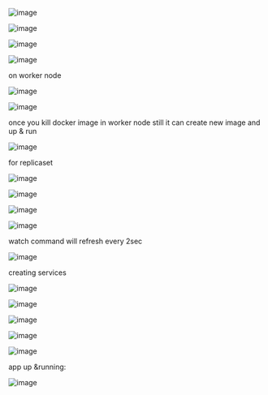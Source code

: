 ![image](https://user-images.githubusercontent.com/85178565/234392141-b72f794b-a101-4804-9523-46812e7f68e6.png)


![image](https://user-images.githubusercontent.com/85178565/234392416-bf1e33b5-bff9-45cc-a5f9-568aa8bb9d2f.png)


![image](https://user-images.githubusercontent.com/85178565/234393278-f8bea1cd-72d9-4d89-af90-6836ee1a0b39.png)


![image](https://user-images.githubusercontent.com/85178565/234393374-ba401b99-ac65-4060-8f17-91d346b544cc.png)


on worker node 


![image](https://user-images.githubusercontent.com/85178565/234394310-a4d2e9f1-1fb7-47c6-ade9-bd355bb48888.png)


![image](https://user-images.githubusercontent.com/85178565/234403505-0babbd74-6c36-41d9-aeff-041954bd0cba.png)


once you kill docker image in worker node still it can create new image and up & run

![image](https://user-images.githubusercontent.com/85178565/234407761-3d92fd45-1886-46ad-a52e-0546ea76ed68.png)

for replicaset


![image](https://user-images.githubusercontent.com/85178565/234415919-19731e9d-ffb5-4587-8f5f-76a4ca81a641.png)



![image](https://user-images.githubusercontent.com/85178565/234417105-39b6bfda-9b09-4ee9-ac43-d3d6a14fb658.png)


![image](https://user-images.githubusercontent.com/85178565/234417207-732788d1-0233-424a-8471-8be7827ea208.png)


![image](https://user-images.githubusercontent.com/85178565/234418630-e739107d-b3cd-4018-858e-57b0c65cc21c.png)


watch command will refresh every 2sec

![image](https://user-images.githubusercontent.com/85178565/234419429-893f3365-1754-4fe1-95e8-1906cce43102.png)


creating services

![image](https://user-images.githubusercontent.com/85178565/234426487-137f26a4-7a88-4b1a-9c6c-8490aa6fea95.png)


![image](https://user-images.githubusercontent.com/85178565/234429522-84bd61fd-f24f-41f4-ac7e-280a3583f5a9.png)



![image](https://user-images.githubusercontent.com/85178565/234429665-27d65de1-45f6-43f1-b6de-3d5a8a5ab46f.png)




![image](https://user-images.githubusercontent.com/85178565/234426665-40a667ac-a851-4b98-9c1c-6490d4213d47.png)


![image](https://user-images.githubusercontent.com/85178565/234426893-3c7874d5-d874-4f1a-a6c2-9a99a82ce154.png)



app up &running:

![image](https://user-images.githubusercontent.com/85178565/234429270-69402d00-01a6-4a91-94c9-1198e066e7a1.png)















